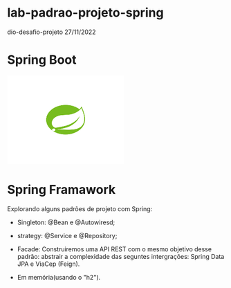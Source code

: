 # lab-padrao-projeto-spring
 dio-desafio-projeto 27/11/2022

# Spring Boot
 <img src="./img/spring2.png" width="270" height="205">

# Spring Framawork

Explorando alguns padrões de projeto com Spring:

* Singleton: @Bean e @Autowiresd;
* strategy: @Service e @Repository;
* Facade: Construiremos uma API REST com o mesmo objetivo
desse padrão: abstrair a complexidade  das seguntes
intergrações: Spring Data JPA e ViaCep (Feign).

* Em memória(usando o "h2").

